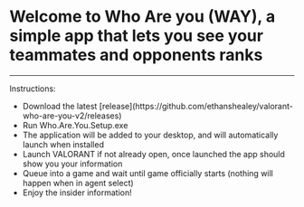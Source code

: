 # Welcome to Who Are you (WAY), a simple app that lets you see your teammates and opponents ranks
---
Instructions:
<ul>
    <li>Download the latest [release](https://github.com/ethanshealey/valorant-who-are-you-v2/releases)</li>
    <li>Run Who.Are.You.Setup.exe</li>
    <li>The application will be added to your desktop, and will automatically launch when installed</li>
    <li>Launch VALORANT if not already open, once launched the app should show you your information</li>
    <li>Queue into a game and wait until game officially starts (nothing will happen when in agent select)</li>
    <li>Enjoy the insider information!</li>
</ul>